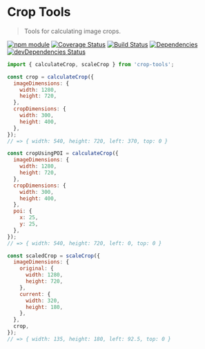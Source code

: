 # Crop Tools

> Tools for calculating image crops.

[![npm module](https://badge.fury.io/js/crop-tools.svg)](https://www.npmjs.org/package/crop-tools)
[![Coverage Status](https://coveralls.io/repos/github/christianhg/crop-tools/badge.svg?branch=master)](https://coveralls.io/github/christianhg/crop-tools?branch=master)
[![Build Status](https://travis-ci.org/christianhg/crop-tools.svg?branch=master)](https://travis-ci.org/christianhg/crop-tools)
[![Dependencies](https://david-dm.org/christianhg/crop-tools.svg)](https://david-dm.org/christianhg/crop-tools)
[![devDependencies Status](https://david-dm.org/christianhg/crop-tools/dev-status.svg)](https://david-dm.org/christianhg/crop-tools?type=dev)

```js
import { calculateCrop, scaleCrop } from 'crop-tools';

const crop = calculateCrop({
  imageDimensions: {
    width: 1280,
    height: 720,
  },
  cropDimensions: {
    width: 300,
    height: 400,
  },
});
// => { width: 540, height: 720, left: 370, top: 0 }

const cropUsingPOI = calculateCrop({
  imageDimensions: {
    width: 1280,
    height: 720,
  },
  cropDimensions: {
    width: 300,
    height: 400,
  },
  poi: {
    x: 25,
    y: 25,
  },
});
// => { width: 540, height: 720, left: 0, top: 0 }

const scaledCrop = scaleCrop({
  imageDimensions: {
    original: {
      width: 1280,
      height: 720,
    },
    current: {
      width: 320,
      height: 180,
    },
  },
  crop,
});
// => { width: 135, height: 180, left: 92.5, top: 0 }
```
